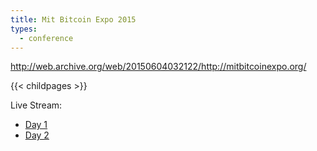 ```yaml
---
title: Mit Bitcoin Expo 2015
types:
  - conference
---
```

http://web.archive.org/web/20150604032122/http://mitbitcoinexpo.org/

{{< childpages >}}

Live Stream:
- [Day 1](https://www.youtube.com/watch?v=lIgjogLipvk)
- [Day 2](https://www.youtube.com/watch?v=96ULlHhia_Q)